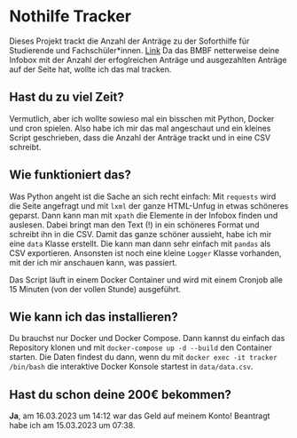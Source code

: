 # Nothilfe Tracker

Dieses Projekt trackt die Anzahl der Anträge zu der Soforthilfe für Studierende und Fachschüler*innen. [Link](https://www.einmalzahlung200.de/eppsg-de)
Da das BMBF netterweise deine Infobox mit der Anzahl der erfoglreichen Anträge und ausgezahlten Anträge auf der Seite hat, wollte ich das mal tracken.

## Hast du zu viel Zeit?
Vermutlich, aber ich wollte sowieso mal ein bisschen mit Python, Docker und cron spielen.
Also habe ich mir das mal angeschaut und ein kleines Script geschrieben, dass die Anzahl der Anträge trackt und in eine CSV schreibt.

## Wie funktioniert das?


Was Python angeht ist die Sache an sich recht einfach: Mit `requests` wird die Seite angefragt und mit `lxml` der ganze HTML-Unfug in etwas schöneres geparst.
Dann kann man mit `xpath` die Elemente in der Infobox finden und auslesen. Dabei bringt man den Text (!) in ein schöneres Format und schreibt ihn in die CSV.
Damit das ganze schöner aussieht, habe ich mir eine `data` Klasse erstellt. Die kann man dann sehr einfach mit `pandas` als CSV exportieren.
Ansonsten ist noch eine kleine `Logger` Klasse vorhanden, mit der ich mir anschauen kann, was passiert.

Das Script läuft in einem Docker Container und wird mit einem Cronjob alle 15 Minuten (von der vollen Stunde) ausgeführt.

## Wie kann ich das installieren?

Du brauchst nur Docker und Docker Compose. Dann kannst du einfach das Repository klonen und mit `docker-compose up -d --build` den Container starten.
Die Daten findest du dann, wenn du mit `docker exec -it tracker /bin/bash` die interaktive Docker Konsole startest in `data/data.csv`.

## Hast du schon deine 200€ bekommen?

**Ja**, am 16.03.2023 um 14:12 war das Geld auf meinem Konto! Beantragt habe ich am 15.03.2023 um 07:38.